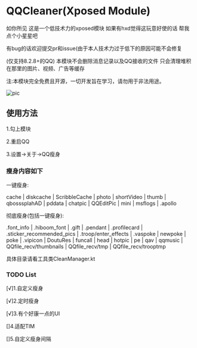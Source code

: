 # QQCleaner(Xposed Module)
如你所见 这是一个低技术力的xposed模块 如果有hxd觉得这玩意好使的话 帮我点个小星星吧

有bug的话欢迎提交pr和issue(由于本人技术力过于低下的原因可能不会修复

(仅支持8.2.8+的QQ)
本模块不会删除消息记录以及QQ接收的文件 只会清理堆积在那里的图片、视频、广告等缓存

注:本模块完全免费且开源，一切开发旨在学习，请勿用于非法用途。

![pic](https://i.loli.net/2020/12/03/7Jnxv4ORbpNhQiV.jpg)
## 使用方法
1.勾上模块

2.重启QQ

3.设置->关于->QQ瘦身

### 瘦身内容如下
一键瘦身:

cache | diskcache | ScribbleCache | photo | shortVideo | thumb | qbosssplahAD | pddata | chatpic | QQEditPic | mini | msflogs | .apollo

彻底瘦身(包括一键瘦身):

.font_info | .hiboom_font | .gift | .pendant | .profilecard | .sticker_recommended_pics | .troop/enter_effects | .vaspoke | newpoke | poke | .vipicon | DoutuRes | funcall | head | hotpic | pe | qav | qqmusic | QQfile_recv/thumbnails | QQfile_recv/tmp | QQfile_recv/trooptmp

具体目录请看工具类CleanManager.kt

### TODO List
[√]1.自定义瘦身

[√]2.定时瘦身

[√]3.有个好康一点的UI

[]4.适配TIM

[]5.自定义瘦身间隔
